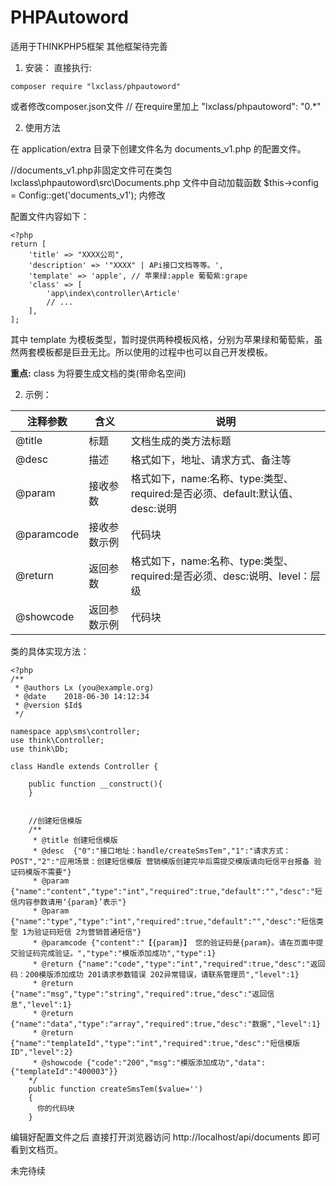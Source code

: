 # PHPAutoword
适用于THINKPHP5框架 其他框架待完善
1. 安装：
直接执行:
```
composer require "lxclass/phpautoword"
```
或者修改composer.json文件
// 在require里加上
"lxclass/phpautoword": "0.*"

2. 使用方法

在 application/extra 目录下创建文件名为 documents_v1.php 的配置文件。 

//documents_v1.php非固定文件可在类包lxclass\phpautoword\src\Documents.php 文件中自动加载函数 $this->config = Config::get('documents_v1'); 内修改

配置文件内容如下：
```
<?php
return [
    'title' => "XXXX公司",  
    'description' => '"XXXX" | APi接口文档等等。',
    'template' => 'apple', // 苹果绿:apple 葡萄紫:grape
    'class' => [
        'app\index\controller\Article'
        // ...
    ],
];
```
其中 template 为模板类型，暂时提供两种模板风格，分别为苹果绿和葡萄紫，虽然两套模板都是巨丑无比。所以使用的过程中也可以自己开发模板。

**重点:** class 为将要生成文档的类(带命名空间)

2. 示例：

| 注释参数 | 含义 | 说明 |
| - | - | - |
| @title | 标题 | 文档生成的类方法标题 |
| @desc | 描述 | 格式如下，地址、请求方式、备注等 |
| @param | 接收参数 | 格式如下，name:名称、type:类型、required:是否必须、default:默认值、desc:说明 |
| @paramcode | 接收参数示例 | 代码块 |
| @return | 返回参数 | 格式如下，name:名称、type:类型、required:是否必须、desc:说明、level：层级 |
| @showcode | 返回参数示例 | 代码块 |

类的具体实现方法：

```
<?php
/**
 * @authors Lx (you@example.org)
 * @date    2018-06-30 14:12:34
 * @version $Id$
 */

namespace app\sms\controller;
use think\Controller;
use think\Db;

class Handle extends Controller {

	public function __construct(){
    }


    //创建短信模版
    /**
     * @title 创建短信模版
     * @desc  {"0":"接口地址：handle/createSmsTem","1":"请求方式：POST","2":"应用场景：创建短信模版 营销模版创建完毕后需提交模版请向短信平台报备 验证码模版不需要"}
     * @param {"name":"content","type":"int","required":true,"default":"","desc":"短信内容参数请用‘{param}’表示"}
     * @param {"name":"type","type":"int","required":true,"default":"","desc":"短信类型 1为验证码短信 2为营销普通短信"}
     * @paramcode {"content":"【{param}】 您的验证码是{param}。请在页面中提交验证码完成验证。","type":"模版添加成功","type":1}
     * @return {"name":"code","type":"int","required":true,"desc":"返回码：200模版添加成功 201请求参数错误 202异常错误，请联系管理员","level":1}
     * @return {"name":"msg","type":"string","required":true,"desc":"返回信息","level":1}
     * @return {"name":"data","type":"array","required":true,"desc":"数据","level":1}
     * @return {"name":"templateId","type":"int","required":true,"desc":"短信模版ID","level":2}
     * @showcode {"code":"200","msg":"模版添加成功","data":{"templateId":"400003"}}
    */
    public function createSmsTem($value='')
    {
      你的代码块
    }
```

编辑好配置文件之后 直接打开浏览器访问 http://localhost/api/documents 即可看到文档页。

未完待续
